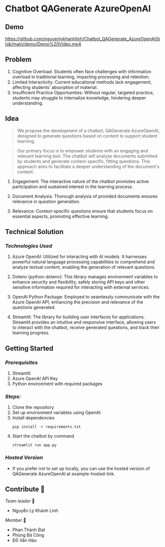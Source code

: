 # Chatbot QAGenerate AzureOpenAI

## Demo
https://github.com/nguyenlykhanhlinh/Chatbot_QAGenerate_AzureOpenAI/blob/main/demo/Demo%20Video.mp4

## Problem
  1. Cognitive Overload: Students often face challenges with information overload in traditional learning, impacting processing and retention.
  2. Limited Interactivity: Current educational methods lack engagement, affecting students' absorption of material.
  3. Insufficient Practice Opportunities: Without regular, targeted practice, students may struggle to internalize knowledge, hindering deeper understanding.
## Idea
>We propose the development of a chatbot, QAGenerate AzureOpenAI, designed to generate questions based on content to support student learning.

>Our primary focus is to empower students with an engaging and relevant learning tool. The chatbot will analyze documents submitted by students and generate context-specific, fitting questions. This approach aims to facilitate a deeper understanding of the document's content.

  1. Engagement: The interactive nature of the chatbot promotes active participation and sustained interest in the learning process.

  2. Document Analysis: Thorough analysis of provided documents ensures relevance in question generation.

  3. Relevance: Context-specific questions ensure that students focus on essential aspects, promoting effective learning.

## Technical Solution
### _Technologies Used_
  1. Azure OpenAI: Utilized for interacting with AI models. It harnesses powerful natural language processing capabilities to comprehend and analyze textual content, enabling the generation of relevant questions.

  2. Dotenv (python-dotenv): This library manages environment variables to enhance security and flexibility, safely storing API keys and other sensitive information required for interacting with external services.

  3. OpenAI Python Package: Employed to seamlessly communicate with the Azure OpenAI API, enhancing the precision and relevance of the questions generated.

  4. Streamlit: The library for building user interfaces for applications. Streamlit provides an intuitive and responsive interface, allowing users to interact with the chatbot, receive generated questions, and track their learning progress.

## Getting Started

### _Prerequisites_
  1. Streamlit
  2. Azure OpenAI API Key
  3. Python environment with required packages
### _Steps:_
  1. Clone the repository
  2. Set up environment variables using OpenAI
  3. Install dependencies
     ```
     pip install -r requirements.txt
     ```
  5. Start the chatbot by command
     ```
     streamlit run app.py
     ```
### _Hosted Version_
  - If you prefer not to set up locally, you can use the hosted version of QAGenerate AzureOpenAI at example-hosted-link.

## Contribute 🤝
_Team leader_ 🥇 
  - Nguyễn Lý Khánh Linh

_Member_ 🥈
  - Phan Thành Đạt
  - Phùng Bá Công
  - Đỗ Văn Hảo
